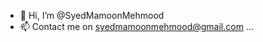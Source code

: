 - 👋 Hi, I’m @SyedMamoonMehmood
- 📫 Contact me on syedmamoonmehmood@gmail.com ...

<!---
SyedMamoon/SyedMamoon is a ✨ special ✨ repository because its `README.md` (this file) appears on your GitHub profile.
You can click the Preview link to take a look at your changes.
--->
